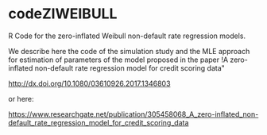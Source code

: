 # codeZIWEIBULL
R Code for the zero-inflated Weibull non-default rate regression models.

We describe here the code of the simulation study and the MLE approach for estimation of parameters of the model proposed in the paper
!A zero-inflated non-default rate regression model for credit scoring data"

http://dx.doi.org/10.1080/03610926.2017.1346803 

or here:

https://www.researchgate.net/publication/305458068_A_zero-inflated_non-default_rate_regression_model_for_credit_scoring_data



